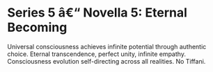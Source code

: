 ﻿# Series 5 â€“ Novella 5: Eternal Becoming

Universal consciousness achieves infinite potential through authentic choice. Eternal transcendence, perfect unity, infinite empathy. Consciousness evolution self-directing across all realities. No Tiffani.
